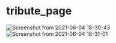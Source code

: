# tribute_page

![Screenshot from 2021-06-04 18-30-43](https://user-images.githubusercontent.com/71354731/120865262-12ef3480-c564-11eb-8fd2-a0398ed48d41.png)
![Screenshot from 2021-06-04 18-31-01](https://user-images.githubusercontent.com/71354731/120865267-14b8f800-c564-11eb-8af1-a5d3149cff08.png)

